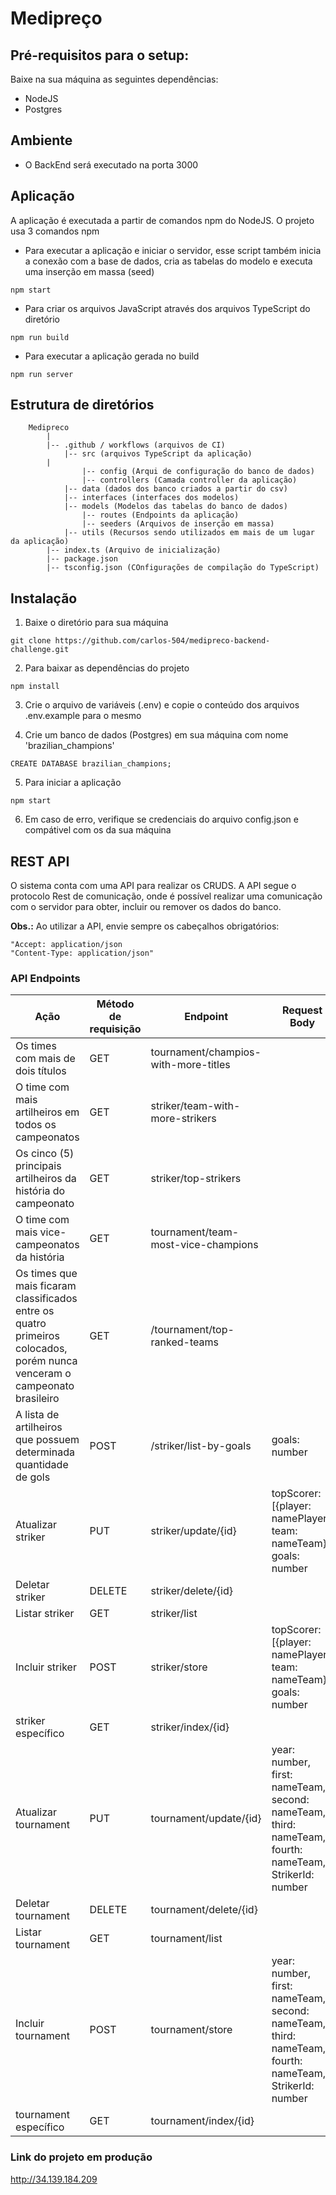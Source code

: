 # Medipreço

## Pré-requisitos para o setup:

Baixe na sua máquina as seguintes dependências:

* NodeJS
* Postgres

## Ambiente

* O BackEnd será executado na porta 3000

## Aplicação

A aplicação é executada a partir de comandos npm do NodeJS. O projeto usa 3 comandos npm

* Para executar a aplicação e iniciar o servidor, esse script também inicia a conexão com a base de dados, cria as tabelas do modelo e executa uma inserção em massa (seed)
```
npm start
```
* Para criar os arquivos JavaScript através dos arquivos TypeScript do diretório
```
npm run build

```
* Para executar a aplicação gerada no build
 ```
npm run server

```
    

## Estrutura de diretórios
		Medipreco
			|
			|-- .github / workflows (arquivos de CI)
      			|-- src (arquivos TypeScript da aplicação)
			|
        			|-- config (Arqui de configuração do banco de dados)                
        			|-- controllers (Camada controller da aplicação)        
				|-- data (dados dos banco criados a partir do csv)				
			  	|-- interfaces (interfaces dos modelos)
				|-- models (Modelos das tabelas do banco de dados)
        			|-- routes (Endpoints da aplicação)                
        			|-- seeders (Arquivos de inserção em massa)
				|-- utils (Recursos sendo utilizados em mais de um lugar da aplicação)
			|-- index.ts (Arquivo de inicialização)
			|-- package.json
			|-- tsconfig.json (COnfigurações de compilação do TypeScript)			



## Instalação

1. Baixe o diretório para sua máquina
```
git clone https://github.com/carlos-504/medipreco-backend-challenge.git
```

2. Para baixar as dependências do projeto
```
npm install
```
3. Crie o arquivo de variáveis (.env) e copie o conteúdo dos arquivos .env.example para o mesmo

4. Crie um banco de dados (Postgres) em sua máquina com nome 'brazilian_champions'
```
CREATE DATABASE brazilian_champions;
```
5. Para iniciar a aplicação
```
npm start
```
6. Em caso de erro, verifique se credenciais do arquivo config.json e compátivel com os da sua máquina

## REST API
O sistema conta com uma API para realizar os CRUDS. A API segue o protocolo Rest de comunicação, 
onde é possível realizar uma comunicação com o servidor para obter, incluir ou remover os dados do banco.

**Obs.:** Ao utilizar a API, envie sempre os cabeçalhos obrigatórios:

	"Accept: application/json
	"Content-Type: application/json"

### API Endpoints

| Ação                | Método de requisição | Endpoint            | Request Body                                 | Retorno                                            |
|---------------------|----------------------|---------------------|----------------------------------------------|----------------------------------------------------|
| Os times com mais de dois títulos | GET                 | tournament/champios-with-more-titles            |  | team, titles |
| O time com mais artilheiros em todos os campeonatos    | GET                 | striker/team-with-more-strikers               |                               | team, strikers |
| Os cinco (5) principais artilheiros da história do campeonato   | GET                 | striker/top-strikers              |                 | Objetos JSON com todas as tags     |
| O time com mais vice-campeonatos da história  | GET                  | tournament/team-most-vice-champions       |                   | team, titles                     |
| Os times que mais ficaram classificados entre os quatro primeiros colocados, porém nunca venceram o campeonato brasileiro    | GET                 | /tournament/top-ranked-teams      |                | Objetos JSON com todas as tags            |
| A lista de artilheiros que possuem determinada quantidade de gols| POST                  | /striker/list-by-goals  | goals: number                                             | Objetos JSON com todas as tags                                                   |
| Atualizar striker  | PUT                  | striker/update/{id} | topScorer:[{player: namePlayer, team: nameTeam}], goals: number |                                                    |
| Deletar striker    | DELETE               | striker/delete/{id} |                                              |                                                    |
| Listar striker     | GET                  | striker/list        |                                              |                                                    |
| Incluir striker    | POST                 | striker/store       | topScorer:[{player: namePlayer, team: nameTeam}], goals: number |                                                    |
| striker específico | GET                  | striker/index/{id}  |                                              |                                                    |
| Atualizar tournament  | PUT                  | tournament/update/{id} | year: number, first: nameTeam, second: nameTeam, third: nameTeam, fourth: nameTeam, StrikerId: number |                                                    |
| Deletar tournament    | DELETE               | tournament/delete/{id} |                                              |                                                    |
| Listar tournament     | GET                  | tournament/list        |                                              |                                                    |
| Incluir tournament    | POST                 | tournament/store       | year: number, first: nameTeam, second: nameTeam, third: nameTeam, fourth: nameTeam, StrikerId: number |                                                    |
| tournament específico | GET                  | tournament/index/{id}  |                                              |                


### Link do projeto em produção

http://34.139.184.209
